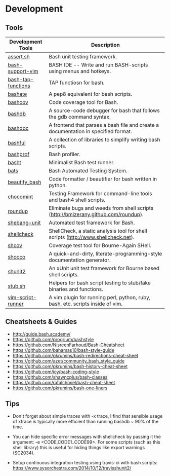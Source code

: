 Development
===========

Tools
-----

| Development Tools         | Description                                                                                   |
| ------------------------- | --------------------------------------------------------------------------------------------- |
| [assert.sh][]             | Bash unit testing framework.                                                                  |
| [bash-support-vim][]      | BASH IDE -- Write and run BASH-scripts using menus and hotkeys.                               |
| [bash-tap-functions][]    | TAP functiosn for bash.                                                                       |
| [bashate][]               | A pep8 equivalent for bash scripts.                                                           |
| [bashcov][]               | Code coverage tool for Bash.                                                                  |
| [bashdb][]                | A source-code debugger for bash that follows the gdb command syntax.                          |
| [bashdoc][]               | A frontend that parses a bash file and create a documentation in specified format.            |
| [bashful][]               | A collection of libraries to simplify writing bash scripts.                                   |
| [bashprof][]              | Bash profiler.                                                                                |
| [basht][]                 | Minimalist Bash test runner.                                                                  |
| [bats][]                  | Bash Automated Testing System.                                                                |
| [beautify_bash][]         | Code formatter / beautifier for bash written in python.                                       |
| [chocomint][]             | Testing Framework for command-line tools and bash4 shell scripts.                             |
| [roundup][]               | Eliminate bugs and weeds from shell scripts (http://bmizerany.github.com/roundup).            |
| [shebang-unit][]          | Automated test framework for Bash.                                                            |
| [shellcheck][]            | ShellCheck, a static analysis tool for shell scripts (http://www.shellcheck.net).             |
| [shcov][]                 | Coverage test tool for Bourne-Again SHell.                                                    |
| [shocco][]                | A quick-and-dirty, literate-programming-style documentation generator.                        |
| [shunit2][]               | An xUnit unit test framework for Bourne based shell scripts.                                  |
| [stub.sh][]               | Helpers for bash script testing to stub/fake binaries and functions.                          |
| [vim-script-runner][]     | A vim plugin for running perl, python, ruby, bash, etc. scripts inside of vim.                |


Cheatsheets & Guides
--------------------

- http://guide.bash.academy/
- https://github.com/progrium/bashstyle
- https://github.com/NisreenFarhoud/Bash-Cheatsheet
- https://github.com/bahamas10/bash-style-guide
- https://github.com/pkrumins/bash-redirections-cheat-sheet
- https://github.com/azet/community_bash_style_guide
- https://github.com/pkrumins/bash-history-cheat-sheet
- https://github.com/icy/bash-coding-style
- https://github.com/shawncplus/bash-classes
- https://github.com/rafalchmiel/bash-cheat-sheet
- https://github.com/pkrumins/bash-one-liners


Tips
----

- Don't forget about simple traces with -x trace, I find that sensible usage of xtrace is typically more efficient than running bashdb ~ 90% of the time.

- You can hide specific error messages with shellcheck by passing it the argument: -e <CODE,CODE1..CODE99>. For some scripts (such as this shell library) this is useful for hiding things like export warnings (SC2034).

- Setup continuous integration testing using travis-ci with bash scripts: https://www.sysorchestra.com/2014/10/12/travisshunit2/

<!-- References -->

[assert.sh]:                https://github.com/lehmannro/assert.sh
[bash-support-vim]:         https://github.com/vim-scripts/bash-support.vim
[bash-tap-functions]:       https://github.com/goozbach/bash-tap-functions
[bashate]:                  https://github.com/openstack-dev/bashate
[bashcov]:                  https://github.com/infertux/bashcov
[bashdb]:                   http://bashdb.sourceforge.net/
[bashdoc]:                  https://github.com/ajdiaz/bashdoc
[bashful]:                  https://github.com/jmcantrell/bashful
[bashprof]:                 https://github.com/sstephenson/bashprof
[basht]:                    https://github.com/progrium/basht
[bats]:                     https://github.com/sstephenson/bats
[beautify_bash]:            https://github.com/ewiger/beautify_bash
[chocomint]:                https://github.com/toromoti/chocomint
[roundup]:                  https://github.com/bmizerany/roundup
[shebang-unit]:             https://github.com/arpinum-oss/shebang-unit
[shellcheck]:               https://github.com/koalaman/shellcheck
[shcov]:                    https://github.com/SimonKagstrom/shcov
[shocco]:                   https://github.com/rtomayko/shocco
[shunit2]:                  https://code.google.com/p/shunit2/
[stub.sh]:                  https://github.com/jimeh/stub.sh
[vim-script-runner]:        https://github.com/ironcamel/vim-script-runner
